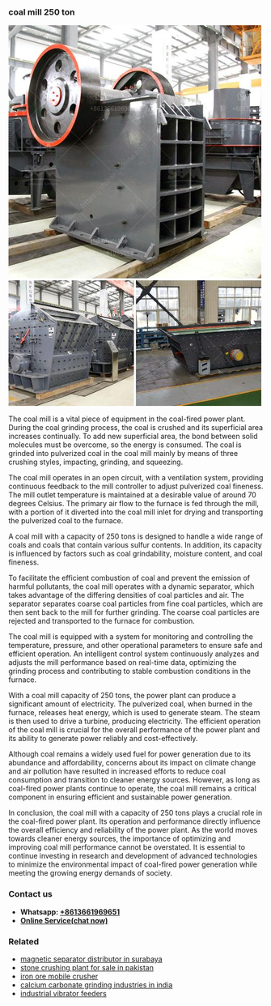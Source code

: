 <h3>coal mill 250 ton</h3><img src='1706755567.jpg' alt=''><p>The coal mill is a vital piece of equipment in the coal-fired power plant. During the coal grinding process, the coal is crushed and its superficial area increases continually. To add new superficial area, the bond between solid molecules must be overcome, so the energy is consumed. The coal is grinded into pulverized coal in the coal mill mainly by means of three crushing styles, impacting, grinding, and squeezing.</p><p>The coal mill operates in an open circuit, with a ventilation system, providing continuous feedback to the mill controller to adjust pulverized coal fineness. The mill outlet temperature is maintained at a desirable value of around 70 degrees Celsius. The primary air flow to the furnace is fed through the mill, with a portion of it diverted into the coal mill inlet for drying and transporting the pulverized coal to the furnace.</p><p>A coal mill with a capacity of 250 tons is designed to handle a wide range of coals and coals that contain various sulfur contents. In addition, its capacity is influenced by factors such as coal grindability, moisture content, and coal fineness.</p><p>To facilitate the efficient combustion of coal and prevent the emission of harmful pollutants, the coal mill operates with a dynamic separator, which takes advantage of the differing densities of coal particles and air. The separator separates coarse coal particles from fine coal particles, which are then sent back to the mill for further grinding. The coarse coal particles are rejected and transported to the furnace for combustion.</p><p>The coal mill is equipped with a system for monitoring and controlling the temperature, pressure, and other operational parameters to ensure safe and efficient operation. An intelligent control system continuously analyzes and adjusts the mill performance based on real-time data, optimizing the grinding process and contributing to stable combustion conditions in the furnace.</p><p>With a coal mill capacity of 250 tons, the power plant can produce a significant amount of electricity. The pulverized coal, when burned in the furnace, releases heat energy, which is used to generate steam. The steam is then used to drive a turbine, producing electricity. The efficient operation of the coal mill is crucial for the overall performance of the power plant and its ability to generate power reliably and cost-effectively.</p><p>Although coal remains a widely used fuel for power generation due to its abundance and affordability, concerns about its impact on climate change and air pollution have resulted in increased efforts to reduce coal consumption and transition to cleaner energy sources. However, as long as coal-fired power plants continue to operate, the coal mill remains a critical component in ensuring efficient and sustainable power generation.</p><p>In conclusion, the coal mill with a capacity of 250 tons plays a crucial role in the coal-fired power plant. Its operation and performance directly influence the overall efficiency and reliability of the power plant. As the world moves towards cleaner energy sources, the importance of optimizing and improving coal mill performance cannot be overstated. It is essential to continue investing in research and development of advanced technologies to minimize the environmental impact of coal-fired power generation while meeting the growing energy demands of society.</p><h3>Contact us</h3><ul><li><strong>Whatsapp:&nbsp;<a href="https://wa.me/8613661969651">+8613661969651</a></strong></li><li><a href="https://swt.shibang-china.com/?git&amp;zhl&amp;coal mill 250 ton"><strong>Online Service(chat now)</strong></a></li></ul><h3>Related</h3><ul><li><a href='magnetic separator distributor in surabaya.md'>magnetic separator distributor in surabaya</a></li><li><a href='stone crushing plant for sale in pakistan.md'>stone crushing plant for sale in pakistan</a></li><li><a href='iron ore mobile crusher.md'>iron ore mobile crusher</a></li><li><a href='calcium carbonate grinding industries in india.md'>calcium carbonate grinding industries in india</a></li><li><a href='industrial vibrator feeders.md'>industrial vibrator feeders</a></li></ul>
